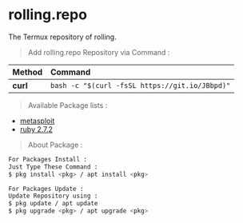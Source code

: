 # rolling.repo
The Termux repository of rolling.

> Add rolling.repo Repository via Command :

| Method    | Command                                                     |
|:----------|:------------------------------------------------------------|
| **curl**  | `bash -c "$(curl -fsSL https://git.io/JBbpd)"`  |

> Available Package lists :

  
+ [metasploit](https://github.com/rapid7/metasploit-framework)
+ [ruby 2.7.2](https://github.com/ruby/ruby)


> About Package :
```bash
For Packages Install :
Just Type These Command :
$ pkg install <pkg> / apt install <pkg>

For Packages Update :
Update Repository using :
$ pkg update / apt update
$ pkg upgrade <pkg> / apt upgrade <pkg>
```
